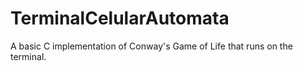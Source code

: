 # TerminalCelularAutomata
A basic C implementation of Conway's Game of Life that runs on the terminal.
